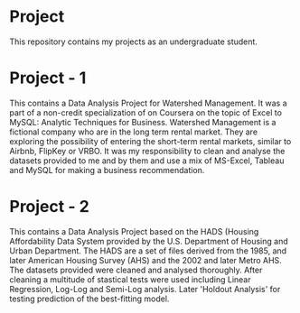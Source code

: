 # Project
This repository contains my projects as an undergraduate student.


# Project - 1
This contains a Data Analysis Project for Watershed Management. It was a part of a non-credit specialization of  on Coursera on the topic of Excel to MySQL: Analytic Techniques for Business.
Watershed Management is a fictional company who are in the long term rental market. They are exploring the possibility of entering the short-term rental markets, similar to Airbnb, FlipKey or VRBO. 
It was my responsibility to clean and analyse the datasets provided to me and by them and use a mix of MS-Excel, Tableau and MySQL for making a business recommendation.

# Project - 2
This contains a Data Analysis Project based on the HADS (Housing Affordability Data System provided by the U.S. Department of Housing and Urban Department. 
The HADS are a set of files derived from the 1985, and later American Housing Survey (AHS) and the 2002 and later Metro AHS.
The datasets provided were cleaned and analysed thoroughly. After cleaning a multitude of stastical tests were used including Linear Regression, Log-Log and Semi-Log analysis. Later 'Holdout Analysis' for testing prediction of the best-fitting model.
